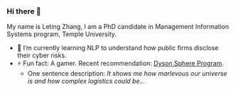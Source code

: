 ### Hi there 👋

My name is Leting Zhang, I am a PhD candidate in Management Information Systems program, Temple University. 
 
- 🌱 I’m currently learning NLP to understand how public firms disclose their cyber risks. 
- ⚡ Fun fact: A gamer. Recent recommendation: [Dyson Sphere Program](https://store.steampowered.com/app/1366540/Dyson_Sphere_Program/).
     - One sentence description: _It shows me how marlevous our universe is and how complex logistics could be..._
<!--
**letingz/letingz** is a ✨ _special_ ✨ repository because its `README.md` (this file) appears on your GitHub profile.

Here are some ideas to get you started:

- 🔭 I’m currently working on ...
- 🌱 I’m currently learning ...
- 👯 I’m looking to collaborate on ...
- 🤔 I’m looking for help with ...
- 💬 Ask me about ...
- 📫 How to reach me: ...
- 😄 Pronouns: ...
- ⚡ Fun fact: ...
-->
